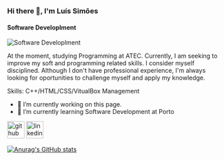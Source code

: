 ### Hi there 👋, I'm Luís Simões
#### Software Developlment
![Software Developlment]([[https://assetsio.reedpopcdn.com/digitalfoundry-best-mechanical-keyboard-for-gaming-typing-coding-7008-1641577436931.jpg?width=1200&height=900&fit=crop&quality=100&format=png&enable=upscale&auto=webp](https://media.istockphoto.com/id/1219547646/photo/work-from-home.jpg?s=612x612&w=0&k=20&c=7GnObXcKOj5G-dY0ShgWJEtKlFJgMb64aQKaVYklMGc=)](https://media.istockphoto.com/id/857419338/photo/man-sitting-at-desk-and-working-on-laptop-at-night.jpg?s=612x612&w=0&k=20&c=PljluDRtQ2gTiPf1N2Z0W2p8nvxkXQy0P7NjDp4AYuw=))

At the moment, studying Programming at ATEC. Currently, I am seeking to improve my soft and programming related skills. I consider myself disciplined. Although I don't have professional experience, I'm always looking for oportunities to challenge myself and apply my knowledge.

Skills: C++/HTML/CSS/VitualBox Management

- 🔭 I’m currently working on this page. 
- 🌱 I’m currently learning Software Development at Porto 


[<img src='https://cdn.jsdelivr.net/npm/simple-icons@3.0.1/icons/github.svg' alt='github' height='40'>](https://github.com/Luismcs)  [<img src='https://cdn.jsdelivr.net/npm/simple-icons@3.0.1/icons/linkedin.svg' alt='linkedin' height='40'>](https://www.linkedin.com/in/https://www.linkedin.com/in/lu%C3%ADs-sim%C3%B5es-383bb1260//)  



[![Anurag's GitHub stats](https://github-readme-stats.vercel.app/api?username=Luismcs)](https://github.com/anuraghazra/github-readme-stats)

<!--
**Luismcs/Luismcs** is a ✨ _special_ ✨ repository because its `README.md` (this file) appears on your GitHub profile.

Here are some ideas to get you started:

- 🔭 I’m currently working on ...
- 🌱 I’m currently learning ...
- 👯 I’m looking to collaborate on ...
- 🤔 I’m looking for help with ...
- 💬 Ask me about ...
- 📫 How to reach me: ...
- 😄 Pronouns: ...
- ⚡ Fun fact: ...
-->
